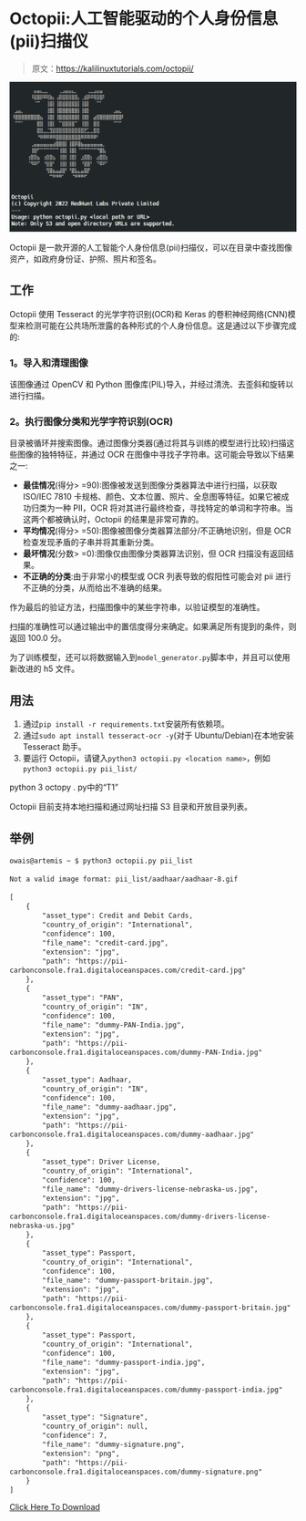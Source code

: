 # Octopii:人工智能驱动的个人身份信息(pii)扫描仪

> 原文：<https://kalilinuxtutorials.com/octopii/>

[![](img/e257aab86b86faa51e572b35468a5155.png)](https://blogger.googleusercontent.com/img/b/R29vZ2xl/AVvXsEjIZpfEK2Q9vrCAGyPa-McBOOJMBL3HiuE22KEvoDIuPWekkOOXAjVIxZ-ZrRtR72aJu2z-4xTtCdauTxLWHUPPL50ufTSUpXnx2zyoefgGuxREzEQr8nFs9iFOZObNdb83sjSY-4d04dHsOlQyHGOGQVRH29fWrHckANpur2IxdLBouFFv629TG4ef/s728/Octopii.png)

Octopii 是一款开源的人工智能个人身份信息(pii)扫描仪，可以在目录中查找图像资产，如政府身份证、护照、照片和签名。

## 工作

Octopii 使用 Tesseract 的光学字符识别(OCR)和 Keras 的卷积神经网络(CNN)模型来检测可能在公共场所泄露的各种形式的个人身份信息。这是通过以下步骤完成的:

### 1。导入和清理图像

该图像通过 OpenCV 和 Python 图像库(PIL)导入，并经过清洗、去歪斜和旋转以进行扫描。

### 2。执行图像分类和光学字符识别(OCR)

目录被循环并搜索图像。通过图像分类器(通过将其与训练的模型进行比较)扫描这些图像的独特特征，并通过 OCR 在图像中寻找子字符串。这可能会导致以下结果之一:

*   **最佳情况**(得分> =90):图像被发送到图像分类器算法中进行扫描，以获取 ISO/IEC 7810 卡规格、颜色、文本位置、照片、全息图等特征。如果它被成功归类为一种 PII，OCR 将对其进行最终检查，寻找特定的单词和字符串。当这两个都被确认时，Octopii 的结果是非常可靠的。
*   **平均情况**(得分> =50):图像被图像分类器算法部分/不正确地识别，但是 OCR 检查发现矛盾的子串并将其重新分类。
*   **最坏情况**(分数> =0):图像仅由图像分类器算法识别，但 OCR 扫描没有返回结果。
*   **不正确的分类**:由于非常小的模型或 OCR 列表导致的假阳性可能会对 pii 进行不正确的分类，从而给出不准确的结果。

作为最后的验证方法，扫描图像中的某些字符串，以验证模型的准确性。

扫描的准确性可以通过输出中的置信度得分来确定。如果满足所有提到的条件，则返回 100.0 分。

为了训练模型，还可以将数据输入到`model_generator.py`脚本中，并且可以使用新改进的 h5 文件。

## 用法

1.  通过`pip install -r requirements.txt`安装所有依赖项。
2.  通过`sudo apt install tesseract-ocr -y`(对于 Ubuntu/Debian)在本地安装 Tesseract 助手。
3.  要运行 Octopii，请键入`python3 octopii.py <location name>`，例如`python3 octopii.py pii_list/`

python 3 octopy . py<location to="" scan="">中的“T1”</location>

Octopii 目前支持本地扫描和通过网址扫描 S3 目录和开放目录列表。

## 举例

```
owais@artemis ~ $ python3 octopii.py pii_list

Not a valid image format: pii_list/aadhaar/aadhaar-8.gif

[
    {
        "asset_type": Credit and Debit Cards,
        "country_of_origin": "International",
        "confidence": 100,
        "file_name": "credit-card.jpg",
        "extension": "jpg",
        "path": "https://pii-carbonconsole.fra1.digitaloceanspaces.com/credit-card.jpg"
    },
    {
        "asset_type": "PAN",
        "country_of_origin": "IN",
        "confidence": 100,
        "file_name": "dummy-PAN-India.jpg",
        "extension": "jpg",
        "path": "https://pii-carbonconsole.fra1.digitaloceanspaces.com/dummy-PAN-India.jpg"
    },
    {
        "asset_type": Aadhaar,
        "country_of_origin": "IN",
        "confidence": 100,
        "file_name": "dummy-aadhaar.jpg",
        "extension": "jpg",
        "path": "https://pii-carbonconsole.fra1.digitaloceanspaces.com/dummy-aadhaar.jpg"
    },
    {
        "asset_type": Driver License,
        "country_of_origin": "International",
        "confidence": 100,
        "file_name": "dummy-drivers-license-nebraska-us.jpg",
        "extension": "jpg",
        "path": "https://pii-carbonconsole.fra1.digitaloceanspaces.com/dummy-drivers-license-nebraska-us.jpg"
    },
    {
        "asset_type": Passport,
        "country_of_origin": "International",
        "confidence": 100,
        "file_name": "dummy-passport-britain.jpg",
        "extension": "jpg",
        "path": "https://pii-carbonconsole.fra1.digitaloceanspaces.com/dummy-passport-britain.jpg"
    },
    {
        "asset_type": Passport,
        "country_of_origin": "International",
        "confidence": 100,
        "file_name": "dummy-passport-india.jpg",
        "extension": "jpg",
        "path": "https://pii-carbonconsole.fra1.digitaloceanspaces.com/dummy-passport-india.jpg"
    },
    {
        "asset_type": "Signature",
        "country_of_origin": null,
        "confidence": 7,
        "file_name": "dummy-signature.png",
        "extension": "png",
        "path": "https://pii-carbonconsole.fra1.digitaloceanspaces.com/dummy-signature.png"
    }
]

```

[Click Here To Download](https://github.com/redhuntlabs/Octopii)